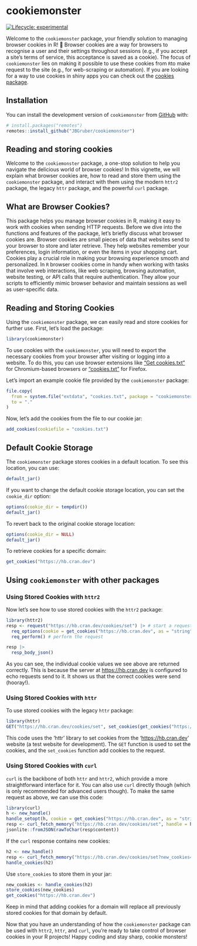 
<!-- README.md is generated from README.Rmd. Please edit that file -->

# cookiemonster

<!-- badges: start -->

[![Lifecycle:
experimental](https://img.shields.io/badge/lifecycle-experimental-orange.svg)](https://lifecycle.r-lib.org/articles/stages.html#experimental)
<!-- badges: end -->

Welcome to the `cookiemonster` package, your friendly solution to
managing browser cookies in R! 🍪 Browser cookies are a way for browsers
to recognise a user and their settings throughout sessions (e.g., if you
accept a site’s terms of service, this acceptance is saved as a cookie).
The focus of `cookiemonster` lies on making it possible to use these
cookies from `R`to make request to the site (e.g., for web-scraping or
automation). If you are looking for a way to use cookies in shiny apps
you can check out the [cookies
package](https://cran.r-project.org/web/packages/cookies/index.html).

## Installation

You can install the development version of `cookiemonster` from
[GitHub](https://github.com/) with:

``` r
# install.packages("remotes")
remotes::install_github("JBGruber/cookiemonster")
```

## Reading and storing cookies

Welcome to the `cookiemonster` package, a one-stop solution to help you
navigate the delicious world of browser cookies! In this vignette, we
will explain what browser cookies are, how to read and store them using
the `cookiemonster` package, and interact with them using the modern
`httr2` package, the legacy `httr` package, and the powerful `curl`
package.

## What are Browser Cookies?

This package helps you manage browser cookies in R, making it easy to
work with cookies when sending HTTP requests. Before we dive into the
functions and features of the package, let’s briefly discuss what
browser cookies are. Browser cookies are small pieces of data that
websites send to your browser to store and later retrieve. They help
websites remember your preferences, login information, or even the items
in your shopping cart. Cookies play a crucial role in making your
browsing experience smooth and personalized. In `R` browser cookies come
in handy when working with tasks that involve web interactions, like web
scraping, browsing automation, website testing, or API calls that
require authentication. They allow your scripts to efficiently mimic
browser behavior and maintain sessions as well as user-specific data.

## Reading and Storing Cookies

Using the `cookiemonster` package, we can easily read and store cookies
for further use. First, let’s load the package:

``` r
library(cookiemonster)
```

To use cookies with the `cookiemonster`, you will need to export the
necessary cookies from your browser after visiting or logging into a
website. To do this, you can use browser extensions like [“Get
cookies.txt”](https://chrome.google.com/webstore/detail/get-cookiestxt-locally/cclelndahbckbenkjhflpdbgdldlbecc)
for Chromium-based browsers or
[“cookies.txt”](https://addons.mozilla.org/en-US/firefox/addon/cookies-txt/)
for Firefox.

Let’s import an example cookie file provided by the `cookiemonster`
package:

``` r
file.copy(
  from = system.file("extdata", "cookies.txt", package = "cookiemonster"),
  to = "."
)
```

Now, let’s add the cookies from the file to our cookie jar:

``` r
add_cookies(cookiefile = "cookies.txt")
```

## Default Cookie Storage

The `cookiemonster` package stores cookies in a default location. To see
this location, you can use:

``` r
default_jar()
```

If you want to change the default cookie storage location, you can set
the `cookie_dir` option:

``` r
options(cookie_dir = tempdir())
default_jar()
```

To revert back to the original cookie storage location:

``` r
options(cookie_dir = NULL)
default_jar()
```

To retrieve cookies for a specific domain:

``` r
get_cookies("https://hb.cran.dev")
```

## Using `cookiemonster` with other packages

### Using Stored Cookies with `httr2`

Now let’s see how to use stored cookies with the `httr2` package:

``` r
library(httr2)
resp <- request("https://hb.cran.dev/cookies/set") |> # start a request
  req_options(cookie = get_cookies("https://hb.cran.dev", as = "string")) |> # add cookies to be sent with it
  req_perform() # perform the request

resp |> 
  resp_body_json()
```

As you can see, the individual cookie values we see above are returned
correctly. This is because the server at <https://hb.cran.dev> is
configured to echo requests send to it. It shows us that the correct
cookies were send (hooray!).

### Using Stored Cookies with `httr`

To use stored cookies with the legacy `httr` package:

``` r
library(httr)
GET("https://hb.cran.dev/cookies/set", set_cookies(get_cookies("https://hb.cran.dev", as = "vector")))
```

This code uses the ‘httr’ library to set cookies from the
‘<https://hb.cran.dev>’ website (a test website for development). The
`GET` function is used to set the cookies, and the `set_cookies`
function add cookies to the request.

### Using Stored Cookies with `curl`

`curl` is the backbone of both `httr` and `httr2`, which provide a more
straightforward interface for it. You can also use `curl` directly
though (which is only recommended for advanced users though). To make
the same request as above, we can use this code:

``` r
library(curl)
h <- new_handle()
handle_setopt(h, cookie = get_cookies("https://hb.cran.dev", as = "string"))
resp <- curl_fetch_memory("https://hb.cran.dev/cookies/set", handle = h)
jsonlite::fromJSON(rawToChar(resp$content))
```

If the `curl` response contains new cookies:

``` r
h2 <- new_handle()
resp <- curl_fetch_memory("https://hb.cran.dev/cookies/set?new_cookies=moo", handle = h2)
handle_cookies(h2)
```

Use `store_cookies` to store them in your jar:

``` r
new_cookies <- handle_cookies(h2)
store_cookies(new_cookies)
get_cookies("https://hb.cran.dev")
```

Keep in mind that adding cookies for a domain will replace all
previously stored cookies for that domain by default.

Now that you have an understanding of how the `cookiemonster` package
can be used with `httr2`, `httr`, and `curl`, you’re ready to take
control of browser cookies in your R projects! Happy coding and stay
sharp, cookie monsters!
